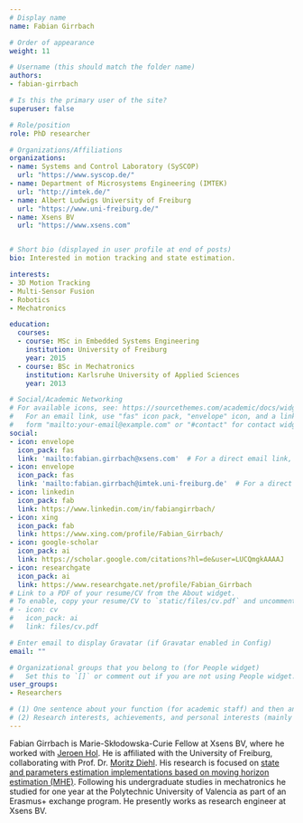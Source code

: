 ```yaml
---
# Display name
name: Fabian Girrbach

# Order of appearance
weight: 11

# Username (this should match the folder name)
authors:
- fabian-girrbach

# Is this the primary user of the site?
superuser: false

# Role/position
role: PhD researcher

# Organizations/Affiliations
organizations:
- name: Systems and Control Laboratory (SySCOP)
  url: "https://www.syscop.de/"
- name: Department of Microsystems Engineering (IMTEK)
  url: "http://imtek.de/"
- name: Albert Ludwigs University of Freiburg
  url: "https://www.uni-freiburg.de/"
- name: Xsens BV
  url: "https://www.xsens.com"


# Short bio (displayed in user profile at end of posts)
bio: Interested in motion tracking and state estimation.

interests:
- 3D Motion Tracking
- Multi-Sensor Fusion
- Robotics
- Mechatronics

education:
  courses:
  - course: MSc in Embedded Systems Engineering
    institution: University of Freiburg
    year: 2015
  - course: BSc in Mechatronics
    institution: Karlsruhe University of Applied Sciences
    year: 2013

# Social/Academic Networking
# For available icons, see: https://sourcethemes.com/academic/docs/widgets/#icons
#   For an email link, use "fas" icon pack, "envelope" icon, and a link in the
#   form "mailto:your-email@example.com" or "#contact" for contact widget.
social:
- icon: envelope
  icon_pack: fas
  link: 'mailto:fabian.girrbach@xsens.com'  # For a direct email link, use "mailto:test@example.org".
- icon: envelope
  icon_pack: fas
  link: 'mailto:fabian.girrbach@imtek.uni-freiburg.de'  # For a direct email link, use "mailto:test@example.org".
- icon: linkedin
  icon_pack: fab
  link: https://www.linkedin.com/in/fabiangirrbach/
- icon: xing
  icon_pack: fab
  link: https://www.xing.com/profile/Fabian_Girrbach/
- icon: google-scholar
  icon_pack: ai
  link: https://scholar.google.com/citations?hl=de&user=LUCQmgkAAAAJ
- icon: researchgate
  icon_pack: ai
  link: https://www.researchgate.net/profile/Fabian_Girrbach
# Link to a PDF of your resume/CV from the About widget.
# To enable, copy your resume/CV to `static/files/cv.pdf` and uncomment the lines below.  
# - icon: cv
#   icon_pack: ai
#   link: files/cv.pdf

# Enter email to display Gravatar (if Gravatar enabled in Config)
email: ""

# Organizational groups that you belong to (for People widget)
#   Set this to `[]` or comment out if you are not using People widget.  
user_groups:
- Researchers

# (1) One sentence about your function (for academic staff) and then another sentence about your role(s) within the training network
# (2) Research interests, achievements, and personal interests (mainly for researchers)
---
```


Fabian Girrbach is Marie-Skłodowska-Curie Fellow at Xsens BV, where he worked with [Jeroen Hol](/authors/jeroen-hol). He is affiliated with the University of Freiburg, collaborating with Prof. Dr. [Moritz Diehl](/authors/moritz-diehl/). His research is focused on [state and parameters estimation implementations based on moving horizon estimation (MHE)](/project/esr11). Following his undergraduate studies in mechatronics he studied for one year at the Polytechnic University of Valencia as part of an Erasmus+ exchange program. He presently works as research engineer at Xsens BV.
